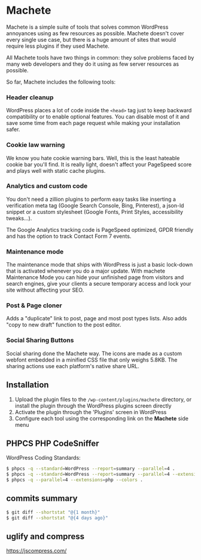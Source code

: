 # Machete
Machete is a simple suite of tools that solves common WordPress annoyances using as few resources as possible. Machete doesn't cover every single use case, but there is a huge amount of sites that would require less plugins if they used Machete.

All Machete tools have two things in common: they solve problems faced by many web developers and they do it using as few server resources as possible.

So far, Machete includes the following tools:

### Header cleanup
WordPress places a lot of code inside the `<head>` tag just to keep backward compatibility or to enable optional features. You can disable most of it and save some time from each page request while making your installation safer.

### Cookie law warning
We know you hate cookie warning bars. Well, this is the least hateable cookie bar you'll find. It is really light, doesn't affect your PageSpeed score and plays well with static cache plugins.

### Analytics and custom code
You don't need a zillion plugins to perform easy tasks like inserting a verification meta tag (Google Search Console, Bing, Pinterest), a json-ld snippet or a custom stylesheet (Google Fonts, Print Styles, accessibility tweaks...).

The Google Analytics tracking code is PageSpeed optimized, GPDR friendly and has the option to track Contact Form 7 events.

### Maintenance mode
The maintenance mode that ships with WordPress is just a basic lock-down that is activated whenever you do a major update. With machete Maintenance Mode you can hide your unfinished page from visitors and search engines, give your clients a secure temporary access and lock your site without affecting your SEO.

### Post & Page cloner
Adds a "duplicate" link to post, page and most post types lists. Also adds "copy to new draft" function to the post editor.

### Social Sharing Buttons
Social sharing done the Machete way. The icons are made as a custom webfont embedded in a minified CSS file that only weighs 5.8KB. The sharing actions use each platform's native share URL.

## Installation
1. Upload the plugin files to the `/wp-content/plugins/machete` directory, or install the plugin through the WordPress plugins screen directly
2. Activate the plugin through the 'Plugins' screen in WordPress
3. Configure each tool using the corresponding link on the **Machete** side menu

## PHPCS PHP CodeSniffer
WordPress Coding Standards:
```sh
$ phpcs -q --standard=WordPress --report=summary --parallel=4 .
$ phpcs -q --standard=WordPress --report=summary --parallel=4 --extensions=php --colors .
$ phpcs -q --parallel=4 --extensions=php --colors .
```

## commits summary
```sh
$ git diff --shortstat "@{1 month}"
$ git diff --shortstat "@{4 days ago}"
```

## uglify and compress
https://jscompress.com/
